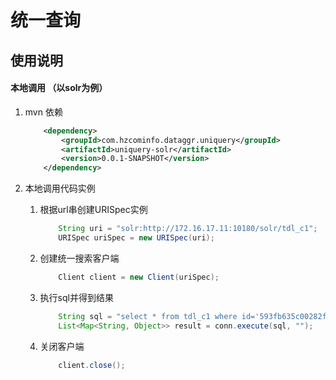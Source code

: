# 统一查询
## 使用说明

#### 本地调用 （以solr为例）
1. mvn 依赖
	~~~xml
		<dependency>
			<groupId>com.hzcominfo.dataggr.uniquery</groupId>
			<artifactId>uniquery-solr</artifactId>
			<version>0.0.1-SNAPSHOT</version>
		</dependency>
	~~~

1. 本地调用代码实例
	1. 根据url串创建URISpec实例
		~~~java
			String uri = "solr:http://172.16.17.11:10180/solr/tdl_c1";
			URISpec uriSpec = new URISpec(uri);
		~~~
		
	1. 创建统一搜索客户端
		~~~java
			Client client = new Client(uriSpec);
		~~~
		
	1. 执行sql并得到结果
		~~~java
			String sql = "select * from tdl_c1 where id='593fb635c00282f4af41bdd0' and XB_FORMAT_s='男'";
			List<Map<String, Object>> result = conn.execute(sql, "");
		~~~
	
	1. 关闭客户端
		~~~java
			client.close();
		~~~